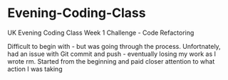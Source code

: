 # Evening-Coding-Class
UK Evening Coding Class
Week 1 Challenge - Code Refactoring

Difficult to begin with - but was going through the process. 
Unfortnately, had an issue with Git commit and push - eventually losing my work as I wrote rm. 
Started from the beginning and paid closer attention to what action I was taking 
